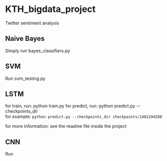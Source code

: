 # KTH_bigdata_project
Twitter sentiment analysis

## Naive Bayes
Simply run bayes_classifiers.py

## SVM
Run svm_testing.py 

## LSTM
for train, run: python train.py
for predict, run: python predict.py --checkpoints_dir <checkpoints directory>  
  for example: `python predict.py --checkpoints_dir checkpoints/1481294288`

for more information: see the readme file inside the project

## CNN
Run 
